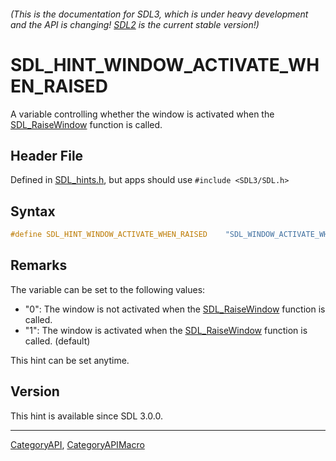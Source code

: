 ###### (This is the documentation for SDL3, which is under heavy development and the API is changing! [SDL2](https://wiki.libsdl.org/SDL2/) is the current stable version!)
# SDL_HINT_WINDOW_ACTIVATE_WHEN_RAISED

A variable controlling whether the window is activated when the [SDL_RaiseWindow](SDL_RaiseWindow) function is called.

## Header File

Defined in [SDL_hints.h](https://github.com/libsdl-org/SDL/blob/main/include/SDL3/SDL_hints.h), but apps should use `#include <SDL3/SDL.h>`

## Syntax

```c
#define SDL_HINT_WINDOW_ACTIVATE_WHEN_RAISED    "SDL_WINDOW_ACTIVATE_WHEN_RAISED"
```

## Remarks

The variable can be set to the following values:

- "0": The window is not activated when the
  [SDL_RaiseWindow](SDL_RaiseWindow) function is called.
- "1": The window is activated when the [SDL_RaiseWindow](SDL_RaiseWindow)
  function is called. (default)

This hint can be set anytime.

## Version

This hint is available since SDL 3.0.0.

----
[CategoryAPI](CategoryAPI), [CategoryAPIMacro](CategoryAPIMacro)

